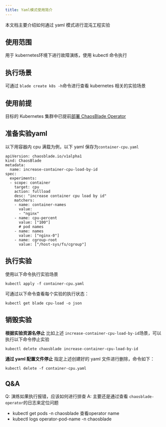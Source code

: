 ```yaml
---
title: Yaml模式使用简介
---
```


本文档主要介绍如何通过 yaml 模式进行混沌工程实验
## 使用范围
用于 kubernetes环境下进行故障演练，使用 kubectl 命令执行
## 执行场景
可通过 `blade create k8s -h`命令进行查看 kubernetes 相关的实验场景
## 使用前提
目标的 Kubernetes 集群中已提前[部署 ChaosBlade Operator](https://chaosblade.io/docs/getting-started/installation-and-deployment/tool-chaosblade-install-and-uninstall#kubernetes%E7%8E%AF%E5%A2%83%E4%B8%8B%E5%AE%89%E8%A3%85)
## 准备实验yaml
以下用容器内 cpu 满载为例，以下 yaml 保存为`container-cpu.yaml`
```
apiVersion: chaosblade.io/v1alpha1
kind: ChaosBlade
metadata:
  name: increase-container-cpu-load-by-id
spec:
  experiments:
  - scope: container
    target: cpu
    action: fullload
    desc: "increase container cpu load by id"
    matchers:
    - name: container-names
      value:
      - "nginx"
    - name: cpu-percent
      value: ["100"]
      # pod names
    - name: names
      value: ["nginx-0"]
    - name: cgroup-root
      value: ["/host-sys/fs/cgroup"]
```
## 执行实验
使用以下命令执行实验场景
```
kubectl apply -f container-cpu.yaml
```
可通过以下命令查看每个实验的执行状态：
```
kubectl get blade cpu-load -o json
```
## 销毁实验
**根据实验资源名停止** 比如上述 `increase-container-cpu-load-by-id`场景，可以执行以下命令停止实验
```
kubectl delete chaosblade increase-container-cpu-load-by-id
```
**通过 yaml 配置文件停止** 指定上述创建好的 yaml 文件进行删除，命令如下：
```
kubectl delete -f container-cpu.yaml
```
## Q&A
Q: 演练如果执行报错，应该如何进行排查
A: 主要还是通过查看 `chaosblade-operator`的日志来定位问题

- kubectl get pods -n chaosblade 查看operator name
- kubectl logs operator-pod-name -n chaosblade
